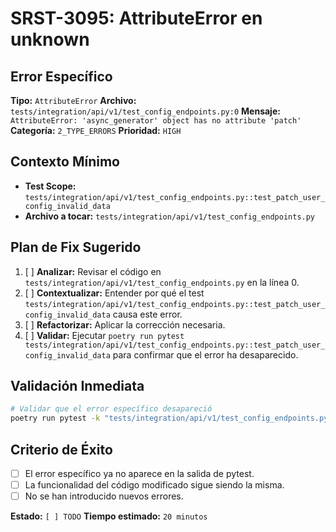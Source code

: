 # SRST-3095: AttributeError en unknown

## Error Específico
**Tipo:** `AttributeError`
**Archivo:** `tests/integration/api/v1/test_config_endpoints.py:0`
**Mensaje:** `AttributeError: 'async_generator' object has no attribute 'patch'`
**Categoría:** `2_TYPE_ERRORS`
**Prioridad:** `HIGH`

## Contexto Mínimo
- **Test Scope:** `tests/integration/api/v1/test_config_endpoints.py::test_patch_user_config_invalid_data`
- **Archivo a tocar:** `tests/integration/api/v1/test_config_endpoints.py`

## Plan de Fix Sugerido
1. [ ] **Analizar:** Revisar el código en `tests/integration/api/v1/test_config_endpoints.py` en la línea 0.
2. [ ] **Contextualizar:** Entender por qué el test `tests/integration/api/v1/test_config_endpoints.py::test_patch_user_config_invalid_data` causa este error.
3. [ ] **Refactorizar:** Aplicar la corrección necesaria.
4. [ ] **Validar:** Ejecutar `poetry run pytest tests/integration/api/v1/test_config_endpoints.py::test_patch_user_config_invalid_data` para confirmar que el error ha desaparecido.

## Validación Inmediata
```bash
# Validar que el error específico desapareció
poetry run pytest -k "tests/integration/api/v1/test_config_endpoints.py::test_patch_user_config_invalid_data" -v
```

## Criterio de Éxito
- [ ] El error específico ya no aparece en la salida de pytest.
- [ ] La funcionalidad del código modificado sigue siendo la misma.
- [ ] No se han introducido nuevos errores.

**Estado:** `[ ] TODO`
**Tiempo estimado:** `20 minutos`
